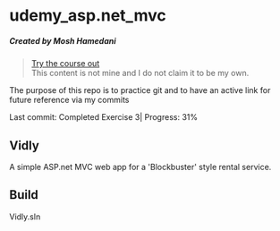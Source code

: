 # udemy_asp.net_mvc
##### Created by Mosh Hamedani
> [Try the course out][udemy_course]  
> This content is not mine and I do not claim it to be my own.  

The purpose of this repo is to practice git and to have an active link for future reference via my commits  

Last commit: Completed Exercise 3| Progress: 31%  

## Vidly
A simple ASP.net MVC web app for a 'Blockbuster' style rental service.  

## Build
Vidly.sln  

[udemy_course]: https://www.udemy.com/course/the-complete-aspnet-mvc-5-course/
